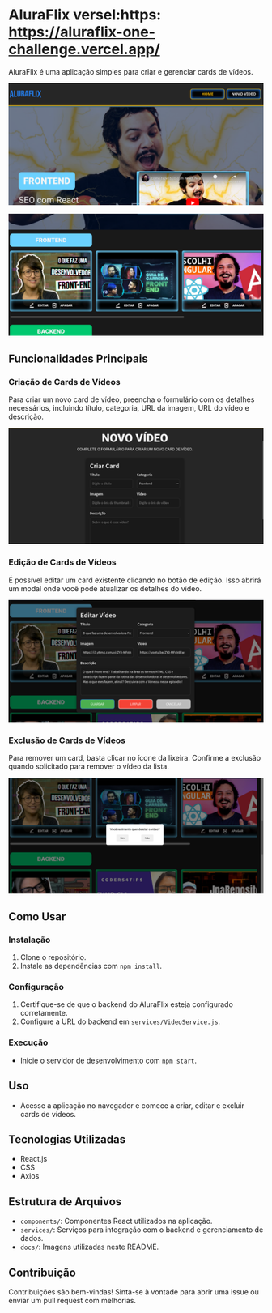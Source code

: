 # AluraFlix versel:https: https://aluraflix-one-challenge.vercel.app/


AluraFlix é uma aplicação simples para criar e gerenciar cards de vídeos.

![alt text](docs/print1.png)

![alt text](docs/print2.png)
## Funcionalidades Principais

### Criação de Cards de Vídeos

Para criar um novo card de vídeo, preencha o formulário com os detalhes necessários, incluindo título, categoria, URL da imagem, URL do vídeo e descrição.

![Card de Vídeo](docs/print3.png)

### Edição de Cards de Vídeos

É possível editar um card existente clicando no botão de edição. Isso abrirá um modal onde você pode atualizar os detalhes do vídeo.

![Editar Card](docs/print4.png)

### Exclusão de Cards de Vídeos

Para remover um card, basta clicar no ícone da lixeira. Confirme a exclusão quando solicitado para remover o vídeo da lista.

![Apagar Card](docs/print5.png)

## Como Usar

### Instalação

1. Clone o repositório.
2. Instale as dependências com `npm install`.

### Configuração

1. Certifique-se de que o backend do AluraFlix esteja configurado corretamente.
2. Configure a URL do backend em `services/VideoService.js`.

### Execução

- Inicie o servidor de desenvolvimento com `npm start`.

## Uso

- Acesse a aplicação no navegador e comece a criar, editar e excluir cards de vídeos.

## Tecnologias Utilizadas

- React.js
- CSS
- Axios

## Estrutura de Arquivos

- `components/`: Componentes React utilizados na aplicação.
- `services/`: Serviços para integração com o backend e gerenciamento de dados.
- `docs/`: Imagens utilizadas neste README.

## Contribuição

Contribuições são bem-vindas! Sinta-se à vontade para abrir uma issue ou enviar um pull request com melhorias.
